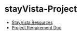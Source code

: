 # stayVista-Project

- [StayVista Resources](https://github.com/shakilahmedatik/stay-vista-resources)
- [Project Requirement Doc](https://docs.google.com/document/d/1jjOq06IFv8vlyB9DdDJ_l4FY7zxp3HMm_W9Su6znsyg/edit?usp=sharing)
